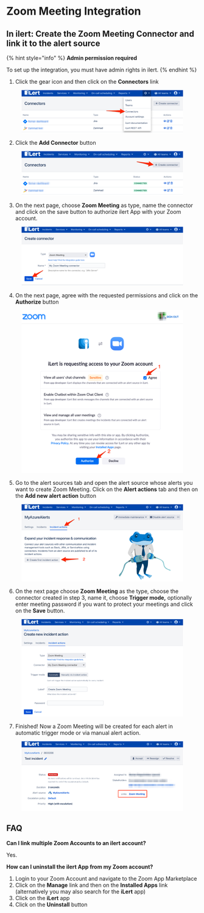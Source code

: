 # Zoom Meeting Integration

## In ilert: Create the Zoom Meeting Connector and link it to the alert source <a href="#create-alarm-source" id="create-alarm-source"></a>

{% hint style="info" %}
**Admin permission required**

To set up the integration, you must have admin rights in ilert.
{% endhint %}

1. Click the gear icon and then click on the **Connectors** link

<figure><img src="../../.gitbook/assets/Screenshot_16_03_21__15_46 (2).png" alt=""><figcaption></figcaption></figure>

2. Click the **Add Connector** button

<figure><img src="../../.gitbook/assets/Screenshot_16_03_21__15_48 (2).png" alt=""><figcaption></figcaption></figure>

3. On the next page, choose **Zoom Meeting** as type, name the connector and click on the save button to authorize ilert App with your Zoom account.

<figure><img src="../../.gitbook/assets/Screenshot_16_03_21__15_51 (1).png" alt=""><figcaption></figcaption></figure>

4. On the next page, agree with the requested permissions and click on the **Authorize** button

<figure><img src="../../.gitbook/assets/Screenshot_16_03_21__15_53 (2).png" alt=""><figcaption></figcaption></figure>

5. Go to the alert sources tab and open the alert source whose alerts you want to create Zoom Meeting. Click on the **Alert actions** tab and then on the **Add new alert action** button

<figure><img src="../../.gitbook/assets/Screenshot_16_03_21__16_04 (2).png" alt=""><figcaption></figcaption></figure>

6. On the next page choose **Zoom Meeting** as the type, choose the connector created in step 3, name it, choose **Trigger mode,** optionally enter meeting password if you want to protect your meetings and click on the **Save** button.

<figure><img src="../../.gitbook/assets/Screenshot_16_03_21__16_06 (1).png" alt=""><figcaption></figcaption></figure>

7. Finished! Now a Zoom Meeting will be created for each alert in automatic trigger mode or via manual alert action.

<figure><img src="../../.gitbook/assets/Screenshot_16_03_21__16_10 (1).png" alt=""><figcaption></figcaption></figure>

## FAQ <a href="#faq" id="faq"></a>

**Can I link multiple Zoom Accounts to an ilert account?**

Yes.

**How can I uninstall the ilert App from my Zoom account?**

1. Login to your Zoom Account and navigate to the Zoom App Marketplace
2. Click on the **Manage** link and then on the **Installed Apps** link (alternatively you may also search for the **iLert** app)
3. Click on the **iLert** app
4. Click on the **Uninstall** button
